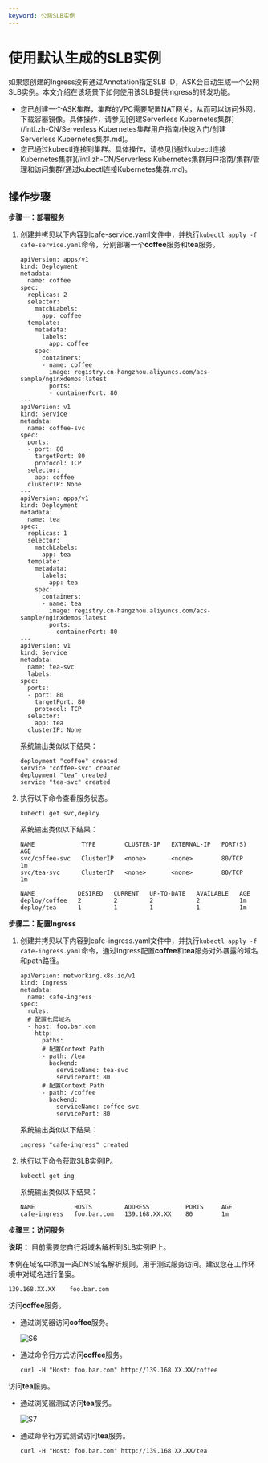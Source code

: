 ```yaml
---
keyword: 公网SLB实例
---
```


# 使用默认生成的SLB实例

如果您创建的Ingress没有通过Annotation指定SLB ID，ASK会自动生成一个公网SLB实例。本文介绍在该场景下如何使用该SLB提供Ingress的转发功能。

-   您已创建一个ASK集群，集群的VPC需要配置NAT网关，从而可以访问外网，下载容器镜像。具体操作，请参见[创建Serverless Kubernetes集群](/intl.zh-CN/Serverless Kubernetes集群用户指南/快速入门/创建Serverless Kubernetes集群.md)。
-   您已通过kubectl连接到集群。具体操作，请参见[通过kubectl连接Kubernetes集群](/intl.zh-CN/Serverless Kubernetes集群用户指南/集群/管理和访问集群/通过kubectl连接Kubernetes集群.md)。

## 操作步骤

**步骤一：部署服务**

1.  创建并拷贝以下内容到cafe-service.yaml文件中，并执行`kubectl apply -f cafe-service.yaml`命令，分别部署一个**coffee**服务和**tea**服务。

    ```
    apiVersion: apps/v1 
    kind: Deployment
    metadata:
      name: coffee
    spec:
      replicas: 2
      selector:
        matchLabels:
          app: coffee
      template:
        metadata:
          labels:
            app: coffee
        spec:
          containers:
          - name: coffee
            image: registry.cn-hangzhou.aliyuncs.com/acs-sample/nginxdemos:latest
            ports:
            - containerPort: 80
    ---
    apiVersion: v1
    kind: Service
    metadata:
      name: coffee-svc
    spec:
      ports:
      - port: 80
        targetPort: 80
        protocol: TCP
      selector:
        app: coffee
      clusterIP: None
    ---
    apiVersion: apps/v1 
    kind: Deployment
    metadata:
      name: tea
    spec:
      replicas: 1
      selector:
        matchLabels:
          app: tea 
      template:
        metadata:
          labels:
            app: tea 
        spec:
          containers:
          - name: tea 
            image: registry.cn-hangzhou.aliyuncs.com/acs-sample/nginxdemos:latest
            ports:
            - containerPort: 80
    ---
    apiVersion: v1
    kind: Service
    metadata:
      name: tea-svc
      labels:
    spec:
      ports:
      - port: 80
        targetPort: 80
        protocol: TCP
      selector:
        app: tea
      clusterIP: None
    ```

    系统输出类似以下结果：

    ```
    deployment "coffee" created
    service "coffee-svc" created
    deployment "tea" created
    service "tea-svc" created
    ```

2.  执行以下命令查看服务状态。

    ```
    kubectl get svc,deploy
    ```

    系统输出类似以下结果：

    ```
    NAME             TYPE        CLUSTER-IP   EXTERNAL-IP   PORT(S)   AGE
    svc/coffee-svc   ClusterIP   <none>       <none>        80/TCP    1m
    svc/tea-svc      ClusterIP   <none>       <none>        80/TCP    1m
    
    NAME            DESIRED   CURRENT   UP-TO-DATE   AVAILABLE   AGE
    deploy/coffee   2         2         2            2           1m
    deploy/tea      1         1         1            1           1m
    ```


**步骤二：配置Ingress**

1.  创建并拷贝以下内容到cafe-ingress.yaml文件中，并执行`kubectl apply -f cafe-ingress.yaml`命令，通过Ingress配置**coffee**和**tea**服务对外暴露的域名和path路径。

    ```
    apiVersion: networking.k8s.io/v1
    kind: Ingress
    metadata:
      name: cafe-ingress
    spec:
      rules:
      # 配置七层域名
      - host: foo.bar.com
        http:
          paths:
          # 配置Context Path
          - path: /tea
            backend:
              serviceName: tea-svc
              servicePort: 80
          # 配置Context Path
          - path: /coffee
            backend:
              serviceName: coffee-svc
              servicePort: 80
    ```

    系统输出类似以下结果：

    ```
    ingress "cafe-ingress" created
    ```

2.  执行以下命令获取SLB实例IP。

    ```
    kubectl get ing
    ```

    系统输出类似以下结果：

    ```
    NAME           HOSTS         ADDRESS          PORTS     AGE
    cafe-ingress   foo.bar.com   139.168.XX.XX    80        1m
    ```


**步骤三：访问服务**

**说明：** 目前需要您自行将域名解析到SLB实例IP上。

本例在域名中添加一条DNS域名解析规则，用于测试服务访问。建议您在工作环境中对域名进行备案。

```
139.168.XX.XX    foo.bar.com
```

访问**coffee**服务。

-   通过浏览器访问**coffee**服务。

    ![S6](https://static-aliyun-doc.oss-accelerate.aliyuncs.com/assets/img/zh-CN/9488574161/p245248.png)

-   通过命令行方式访问**coffee**服务。

    ```
    curl -H "Host: foo.bar.com" http://139.168.XX.XX/coffee
    ```


访问**tea**服务。

-   通过浏览器测试访问**tea**服务。

    ![S7](https://static-aliyun-doc.oss-accelerate.aliyuncs.com/assets/img/zh-CN/9488574161/p245250.png)

-   通过命令行方式测试访问**tea**服务。

    ```
    curl -H "Host: foo.bar.com" http://139.168.XX.XX/tea
    ```


